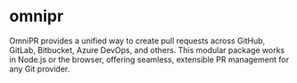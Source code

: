 # omnipr

OmniPR provides a unified way to create pull requests across GitHub, GitLab, Bitbucket, Azure DevOps, and others. This modular package works in Node.js or the browser, offering seamless, extensible PR management for any Git provider.
